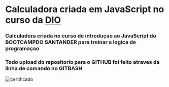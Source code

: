 # Calculadora criada em JavaScript no curso da [DIO](https://web.dio.me/) 

### Calculadora criada no curso de introduçao ao JavaScript do BOOTCAMPDO SANTANDER para treinar a logica de programaçao
### Todo upload do repositorio para o GITHUB foi feito atraves da linha de comando no GITBASH

![certificado](https://hermes.digitalinnovation.one/certificates/cover/6776C362.jpg)
